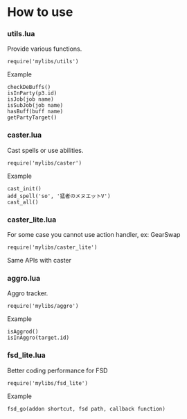 # How to use
### utils.lua
Provide various functions.

```
require('mylibs/utils')
```
Example
```
checkDeBuffs()
isInParty(p3.id)
isJob(job name)
isSubJob(job name)
hasBuff(buff name)
getPartyTarget()
```

### caster.lua
Cast spells or use abilities.
```
require('mylibs/caster')
```
Example
```
cast_init()
add_spell('so', '猛者のメヌエットV')
cast_all()
```

### caster_lite.lua
For some case you cannot use action handler, ex: GearSwap
```
require('mylibs/caster_lite')
```
Same APIs with caster

### aggro.lua
Aggro tracker.
```
require('mylibs/aggro')
```
Example
```
isAggrod()
isInAggro(target.id)
```

### fsd_lite.lua
Better coding performance for FSD
```
require('mylibs/fsd_lite')
```
Example
```
fsd_go(addon shortcut, fsd path, callback function)
```
